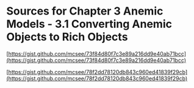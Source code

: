 # Sources for Chapter 3 Anemic Models - 3.1 Converting Anemic Objects to Rich Objects


[https://gist.github.com/mcsee/73f84d80f7c3e89a216dd9e40ab71bcc](https://gist.github.com/mcsee/73f84d80f7c3e89a216dd9e40ab71bcc)

[https://gist.github.com/mcsee/78f2dd78120db843c960ed41839f29cb](https://gist.github.com/mcsee/78f2dd78120db843c960ed41839f29cb)